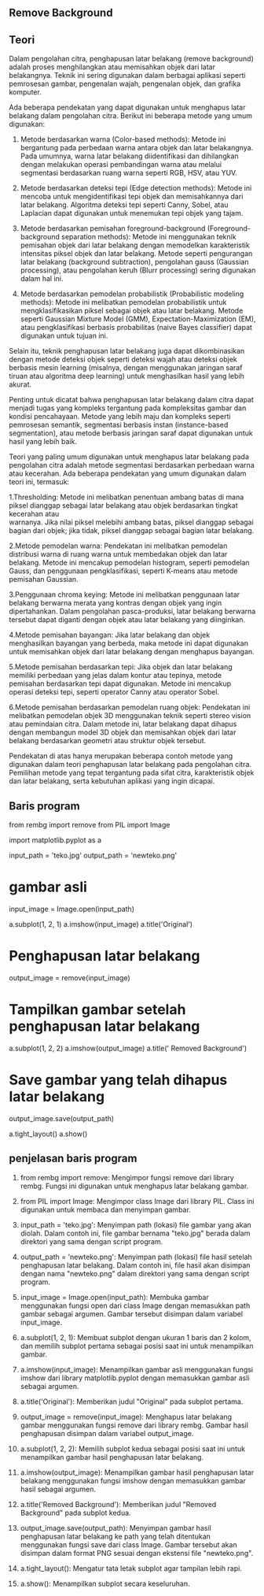 ## Remove Background


## Teori
Dalam pengolahan citra, penghapusan latar belakang (remove background) adalah proses menghilangkan atau memisahkan objek dari latar belakangnya. Teknik ini sering digunakan dalam berbagai aplikasi seperti pemrosesan gambar, pengenalan wajah, pengenalan objek, dan grafika komputer.

Ada beberapa pendekatan yang dapat digunakan untuk menghapus latar belakang dalam pengolahan citra. Berikut ini beberapa metode yang umum digunakan:

1.	Metode berdasarkan warna (Color-based methods): Metode ini bergantung pada perbedaan warna antara objek dan latar belakangnya. Pada umumnya, warna latar belakang diidentifikasi dan dihilangkan dengan melakukan operasi pembandingan warna atau melalui segmentasi berdasarkan ruang warna seperti RGB, HSV, atau YUV.

2.	Metode berdasarkan deteksi tepi (Edge detection methods): Metode ini mencoba untuk mengidentifikasi tepi objek dan memisahkannya dari latar belakang. Algoritma deteksi tepi seperti Canny, Sobel, atau Laplacian dapat digunakan untuk menemukan tepi objek yang tajam.

3.	Metode berdasarkan pemisahan foreground-background (Foreground-background separation methods): Metode ini menggunakan teknik pemisahan objek dari latar belakang dengan memodelkan karakteristik intensitas piksel objek dan latar belakang. Metode seperti pengurangan latar belakang (background subtraction), pengolahan gauss (Gaussian processing), atau pengolahan keruh (Blurr processing) sering digunakan dalam hal ini.

4.	Metode berdasarkan pemodelan probabilistik (Probabilistic modeling methods): Metode ini melibatkan pemodelan probabilistik untuk mengklasifikasikan piksel sebagai objek atau latar belakang. Metode seperti Gaussian Mixture Model (GMM), Expectation-Maximization (EM), atau pengklasifikasi berbasis probabilitas (naive Bayes classifier) dapat digunakan untuk tujuan ini.

Selain itu, teknik penghapusan latar belakang juga dapat dikombinasikan dengan metode deteksi objek seperti deteksi wajah atau deteksi objek berbasis mesin learning (misalnya, dengan menggunakan jaringan saraf tiruan atau algoritma deep learning) untuk menghasilkan hasil yang lebih akurat.

Penting untuk dicatat bahwa penghapusan latar belakang dalam citra dapat menjadi tugas yang kompleks tergantung pada kompleksitas gambar dan kondisi pencahayaan. Metode yang lebih maju dan kompleks seperti pemrosesan semantik, segmentasi berbasis instan (instance-based segmentation), atau metode berbasis jaringan saraf dapat digunakan untuk hasil yang lebih baik.

Teori yang paling umum digunakan untuk menghapus latar belakang pada pengolahan citra adalah metode segmentasi berdasarkan perbedaan warna atau kecerahan. Ada beberapa pendekatan yang umum digunakan dalam teori ini, termasuk:

1.Thresholding: Metode ini melibatkan penentuan ambang batas di mana piksel dianggap sebagai latar belakang atau objek berdasarkan tingkat kecerahan atau   
  warnanya. Jika nilai piksel melebihi ambang batas, piksel dianggap sebagai bagian dari objek; jika tidak, piksel dianggap sebagai bagian latar belakang.

2.Metode pemodelan warna: Pendekatan ini melibatkan pemodelan distribusi warna di ruang warna untuk membedakan objek dan latar belakang. Metode ini mencakup 
  pemodelan histogram, seperti pemodelan Gauss, dan penggunaan pengklasifikasi, seperti K-means atau metode pemisahan Gaussian.

3.Penggunaan chroma keying: Metode ini melibatkan penggunaan latar belakang berwarna merata yang kontras dengan objek yang ingin dipertahankan. Dalam pengolahan 
  pasca-produksi, latar belakang berwarna tersebut dapat diganti dengan objek atau latar belakang yang diinginkan.

4.Metode pemisahan bayangan: Jika latar belakang dan objek menghasilkan bayangan yang berbeda, maka metode ini dapat digunakan untuk memisahkan objek dari latar 
  belakang dengan menghapus bayangan.

5.Metode pemisahan berdasarkan tepi: Jika objek dan latar belakang memiliki perbedaan yang jelas dalam kontur atau tepinya, metode pemisahan berdasarkan tepi 
  dapat digunakan. Metode ini mencakup operasi deteksi tepi, seperti operator Canny atau operator Sobel.

6.Metode pemisahan berdasarkan pemodelan ruang objek: Pendekatan ini melibatkan pemodelan objek 3D menggunakan teknik seperti stereo vision atau pemindaian 
  citra. Dalam metode ini, latar belakang dapat dihapus dengan membangun model 3D objek dan memisahkan objek dari latar belakang berdasarkan geometri atau 
  struktur objek tersebut.

Pendekatan di atas hanya merupakan beberapa contoh metode yang digunakan dalam teori penghapusan latar belakang pada pengolahan citra. Pemilihan metode yang tepat tergantung pada sifat citra, karakteristik objek dan latar belakang, serta kebutuhan aplikasi yang ingin dicapai.

## Baris program

from rembg import remove
from PIL import Image

import matplotlib.pyplot as a

input_path = 'teko.jpg'
output_path = 'newteko.png'

#  gambar asli
input_image = Image.open(input_path)


a.subplot(1, 2, 1)
a.imshow(input_image)
a.title('Original')

# Penghapusan latar belakang
output_image = remove(input_image)

# Tampilkan gambar setelah penghapusan latar belakang
a.subplot(1, 2, 2)
a.imshow(output_image)
a.title(' Removed Background')

# Save gambar yang telah dihapus latar belakang
output_image.save(output_path)

a.tight_layout()
a.show()



## penjelasan baris program
1.	from rembg import remove: Mengimpor fungsi remove dari library rembg. Fungsi ini digunakan untuk menghapus latar belakang gambar.

2.	from PIL import Image: Mengimpor class Image dari library PIL. Class ini digunakan untuk membaca dan menyimpan gambar.

3.	input_path = 'teko.jpg': Menyimpan path (lokasi) file gambar yang akan diolah. Dalam contoh ini, file gambar bernama "teko.jpg" berada dalam direktori yang sama dengan script program.

4.	output_path = 'newteko.png': Menyimpan path (lokasi) file hasil setelah penghapusan latar belakang. Dalam contoh ini, file hasil akan disimpan dengan nama "newteko.png" dalam direktori yang sama dengan script program.

5.	input_image = Image.open(input_path): Membuka gambar menggunakan fungsi open dari class Image dengan memasukkan path gambar sebagai argumen. Gambar tersebut disimpan dalam variabel input_image.

6.	a.subplot(1, 2, 1): Membuat subplot dengan ukuran 1 baris dan 2 kolom, dan memilih subplot pertama sebagai posisi saat ini untuk menampilkan gambar.

7.	a.imshow(input_image): Menampilkan gambar asli menggunakan fungsi imshow dari library matplotlib.pyplot dengan memasukkan gambar asli sebagai argumen.

8.	a.title('Original'): Memberikan judul "Original" pada subplot pertama.

9.	output_image = remove(input_image): Menghapus latar belakang gambar menggunakan fungsi remove dari library rembg. Gambar hasil penghapusan disimpan dalam variabel output_image.

10.	a.subplot(1, 2, 2): Memilih subplot kedua sebagai posisi saat ini untuk menampilkan gambar hasil penghapusan latar belakang.

11.	a.imshow(output_image): Menampilkan gambar hasil penghapusan latar belakang menggunakan fungsi imshow dengan memasukkan gambar hasil sebagai argumen.

12.	a.title('Removed Background'): Memberikan judul "Removed Background" pada subplot kedua.

13.	output_image.save(output_path): Menyimpan gambar hasil penghapusan latar belakang ke path yang telah ditentukan menggunakan fungsi save dari class Image. Gambar tersebut akan disimpan dalam format PNG sesuai dengan ekstensi file "newteko.png".

14.	a.tight_layout(): Mengatur tata letak subplot agar tampilan lebih rapi.

15.	a.show(): Menampilkan subplot secara keseluruhan.








